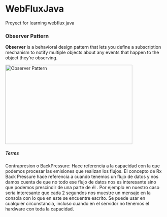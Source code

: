 # WebFluxJava
Proyect for learning webflux java 

<h3>Observer Pattern</h3>

<p> <strong>Observer</strong> is a behavioral design pattern that lets you define a subscription mechanism to notify
multiple objects about any events that happen to the object they’re observing. </p>

<img src="https://refactoring.guru/images/patterns/content/observer/observer-2x.png?id=d5a83e115528e9fd633f04ad2650f1db" 
        alt="Observer Pattern" width="400" height="250">

<h5>Terms</h5> 

Contrapresion o BackPressure: 
Hace referencia a la capacidad con la que podemos procesar las emisiones que realizan los flujos.
El concepto de Rx Back Pressure hace referencia a cuando tenemos un flujo de datos y nos damos cuenta
de que no todo ese flujo de datos nos es interesante sino que podemos prescindir de una parte de él . 
Por ejemplo en nuestro caso sería interesante que cada 2 segundos nos muestre un mensaje en la consola
con lo que en este se encuentre escrito. Se puede usar en cualquier circunstancia, incluso cuando en el 
servidor no tenemos el hardware con toda la capacidad.